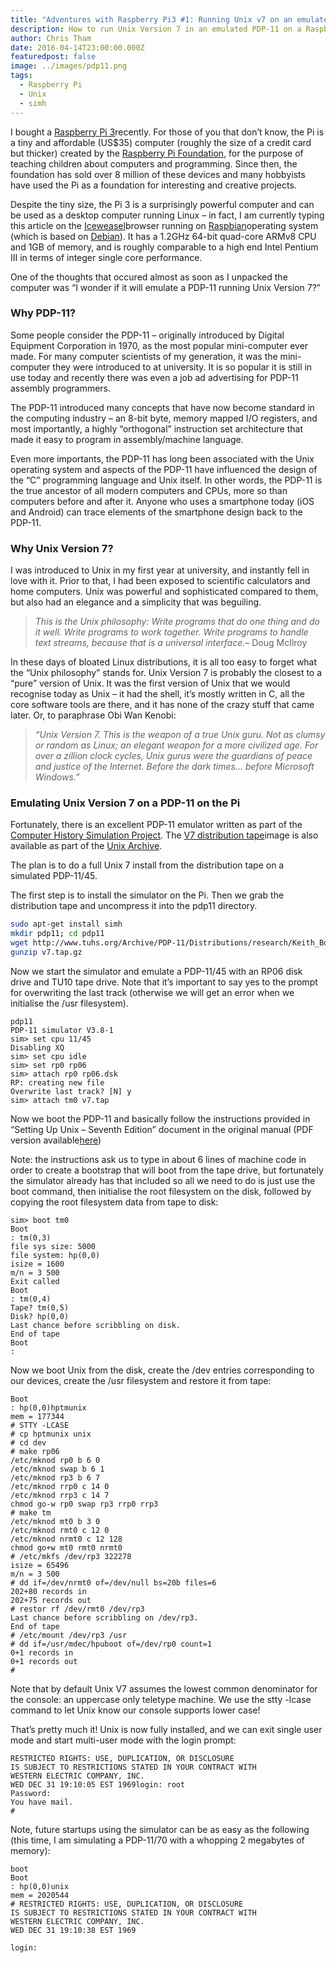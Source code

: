 ```yaml
---
title: "Adventures with Raspberry Pi3 #1: Running Unix v7 on an emulated PDP-11"
description: How to run Unix Version 7 in an emulated PDP-11 on a Raspberry Pi.
author: Chris Tham
date: 2016-04-14T23:00:00.000Z
featuredpost: false
image: ../images/pdp11.png
tags:
  - Raspberry Pi
  - Unix
  - simh
---
```

I bought a [Raspberry Pi 3](https://www.raspberrypi.org/blog/page/3/?fish#raspberry-pi-3-on-sale)recently. For those of you that don’t know, the Pi is a tiny and affordable (US$35) computer (roughly the size of a credit card but thicker) created by the [Raspberry Pi Foundation](https://www.raspberrypi.org/), for the purpose of teaching children about computers and programming. Since then, the foundation has sold over 8 million of these devices and many hobbyists have used the Pi as a foundation for interesting and creative projects.

Despite the tiny size, the Pi 3 is a surprisingly powerful computer and can be used as a desktop computer running Linux – in fact, I am currently typing this article on the [Iceweasel](https://wiki.debian.org/Iceweasel)browser running on [Raspbian](https://www.raspbian.org/)operating system (which is based on [Debian](https://www.debian.org/)). It has a 1.2GHz 64-bit quad-core ARMv8 CPU and 1GB of memory, and is roughly comparable to a high end Intel Pentium III in terms of integer single core performance.

One of the thoughts that occured almost as soon as I unpacked the computer was “I wonder if it will emulate a PDP-11 running Unix Version 7?”

### Why PDP-11?

Some people consider the PDP-11 – originally introduced by Digital Equipment Corporation in 1970, as the most popular mini-computer ever made. For many computer scientists of my generation, it was the mini-computer they were introduced to at university. It is so popular it is still in use today and recently there was even a job ad advertising for PDP-11 assembly programmers.

The PDP-11 introduced many concepts that have now become standard in the computing industry – an 8-bit byte, memory mapped I/O registers, and most importantly, a highly “orthogonal” instruction set architecture that made it easy to program in assembly/machine language.

Even more importants, the PDP-11 has long been associated with the Unix operating system and aspects of the PDP-11 have influenced the design of the “C” programming language and Unix itself. In other words, the PDP-11 is the true ancestor of all modern computers and CPUs, more so than computers before and after it. Anyone who uses a smartphone today (iOS and Android) can trace elements of the smartphone design back to the PDP-11.

### Why Unix Version 7?

I was introduced to Unix in my first year at university, and instantly fell in love with it. Prior to that, I had been exposed to scientific calculators and home computers. Unix was powerful and sophisticated compared to them, but also had an elegance and a simplicity that was beguiling.

> *This is the Unix philosophy: Write programs that do one thing and do it well. Write programs to work together. Write programs to handle text streams, because that is a universal interface.*– Doug McIlroy

In these days of bloated Linux distributions, it is all too easy to forget what the “Unix philosophy” stands for. Unix Version 7 is probably the closest to a “pure” version of Unix. It was the first version of Unix that we would recognise today as Unix – it had the shell, it’s mostly written in C, all the core software tools are there, and it has none of the crazy stuff that came later. Or, to paraphrase Obi Wan Kenobi:

> *“Unix Version 7. This is the weapon of a true Unix guru. Not as clumsy or random as Linux; an elegant weapon for a more civilized age. For over a zillion clock cycles, Unix gurus were the guardians of peace and justice of the Internet. Before the dark times… before Microsoft Windows.”*

### Emulating Unix Version 7 on a PDP-11 on the Pi

Fortunately, there is an excellent PDP-11 emulator written as part of the [Computer History Simulation Project](http://simh.trailing-edge.com/). The [V7 distribution tape](http://www.tuhs.org/Archive/PDP-11/Distributions/research/Keith_Bostic_v7/)image is also available as part of the [Unix Archive](http://wiki.tuhs.org/doku.php?id=source:unix_archive).

The plan is to do a full Unix 7 install from the distribution tape on a simulated PDP-11/45.

The first step is to install the simulator on the Pi. Then we grab the distribution tape and uncompress it into the pdp11 directory.

```bash
sudo apt-get install simh
mkdir pdp11; cd pdp11
wget http://www.tuhs.org/Archive/PDP-11/Distributions/research/Keith_Bostic_v7/v7.tap.gz
gunzip v7.tap.gz
```

Now we start the simulator and emulate a PDP-11/45 with an RP06 disk drive and TU10 tape drive. Note that it’s important to say yes to the prompt for overwriting the last track (otherwise we will get an error when we initialise the /usr filesystem).

```text
pdp11
PDP-11 simulator V3.8-1
sim> set cpu 11/45
Disabling XQ
sim> set cpu idle
sim> set rp0 rp06
sim> attach rp0 rp06.dsk
RP: creating new file
Overwrite last track? [N] y
sim> attach tm0 v7.tap
```

Now we boot the PDP-11 and basically follow the instructions provided in “Setting Up Unix – Seventh Edition” document in the original manual (PDF version available[here](http://web.cuzuco.com/~cuzuco/v7/))

Note: the instructions ask us to type in about 6 lines of machine code in order to create a bootstrap that will boot from the tape drive, but fortunately the simulator already has that included so all we need to do is just use the boot command, then initialise the root filesystem on the disk, followed by copying the root filesystem data from tape to disk:

```text
sim> boot tm0
Boot
: tm(0,3)
file sys size: 5000
file system: hp(0,0)
isize = 1600
m/n = 3 500
Exit called
Boot
: tm(0,4)
Tape? tm(0,5)
Disk? hp(0,0)
Last chance before scribbling on disk.
End of tape
Boot
:
```

Now we boot Unix from the disk, create the /dev entries corresponding to our devices, create the /usr filesystem and restore it from tape:

```text
Boot
: hp(0,0)hptmunix
mem = 177344
# STTY -LCASE
# cp hptmunix unix
# cd dev
# make rp06
/etc/mknod rp0 b 6 0
/etc/mknod swap b 6 1
/etc/mknod rp3 b 6 7
/etc/mknod rrp0 c 14 0
/etc/mknod rrp3 c 14 7
chmod go-w rp0 swap rp3 rrp0 rrp3
# make tm
/etc/mknod mt0 b 3 0
/etc/mknod rmt0 c 12 0
/etc/mknod nrmt0 c 12 128
chmod go+w mt0 rmt0 nrmt0
# /etc/mkfs /dev/rp3 322278
isize = 65496
m/n = 3 500
# dd if=/dev/nrmt0 of=/dev/null bs=20b files=6
202+80 records in
202+75 records out
# restor rf /dev/rmt0 /dev/rp3
Last chance before scribbling on /dev/rp3.
End of tape
# /etc/mount /dev/rp3 /usr
# dd if=/usr/mdec/hpuboot of=/dev/rp0 count=1
0+1 records in
0+1 records out
#
```

Note that by default Unix V7 assumes the lowest common denominator for the console: an uppercase only teletype machine. We use the stty -lcase command to let Unix know our console supports lower case!

That’s pretty much it! Unix is now fully installed, and we can exit single user mode and start multi-user mode with the login prompt:

```text
RESTRICTED RIGHTS: USE, DUPLICATION, OR DISCLOSURE
IS SUBJECT TO RESTRICTIONS STATED IN YOUR CONTRACT WITH
WESTERN ELECTRIC COMPANY, INC.
WED DEC 31 19:10:05 EST 1969login: root
Password:
You have mail.
#
```

Note, future startups using the simulator can be as easy as the following (this time, I am simulating a PDP-11/70 with a whopping 2 megabytes of memory):

```text
boot
Boot
: hp(0,0)unix
mem = 2020544
# RESTRICTED RIGHTS: USE, DUPLICATION, OR DISCLOSURE
IS SUBJECT TO RESTRICTIONS STATED IN YOUR CONTRACT WITH
WESTERN ELECTRIC COMPANY, INC.
WED DEC 31 19:10:38 EST 1969

login:
```
